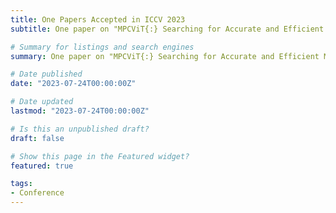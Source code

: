 ```yaml
---
title: One Papers Accepted in ICCV 2023
subtitle: One paper on "MPCViT{:} Searching for Accurate and Efficient MPC-Friendly Vision Transformer with Heterogeneous Attention" is accpeted by ICCV'2023.

# Summary for listings and search engines
summary: One paper on "MPCViT{:} Searching for Accurate and Efficient MPC-Friendly Vision Transformer with Heterogeneous Attention" is accepted by ICCV'2023.

# Date published
date: "2023-07-24T00:00:00Z"

# Date updated
lastmod: "2023-07-24T00:00:00Z"

# Is this an unpublished draft?
draft: false

# Show this page in the Featured widget?
featured: true

tags:
- Conference
---
```


